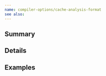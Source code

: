 ```yaml
---
name: compiler-options/cache-analysis-format
see also:
---
```


## Summary

## Details

## Examples
